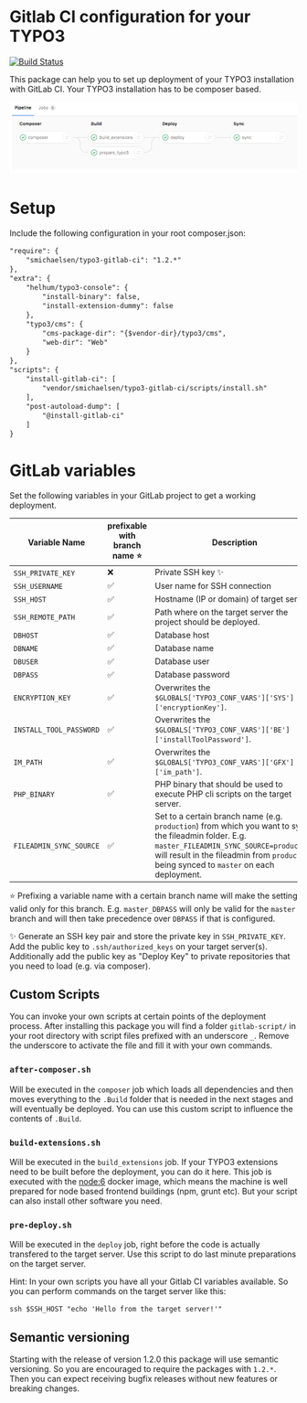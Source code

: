 # Gitlab CI configuration for your TYPO3
 
 [![Build Status](https://travis-ci.org/smichaelsen/typo3-gitlab-ci.svg?branch=master)](https://travis-ci.org/smichaelsen/typo3-gitlab-ci)

This package can help you to set up deployment of your TYPO3 installation with GitLab CI. Your TYPO3 installation has to be composer based.

![Screenshot](doc/overview.png?raw=true "Screenshot")

# Setup

Include the following configuration in your root composer.json:

    "require": {
    	"smichaelsen/typo3-gitlab-ci": "1.2.*"
    },
    "extra": {
		"helhum/typo3-console": {
			"install-binary": false,
			"install-extension-dummy": false
		},
		"typo3/cms": {
			"cms-package-dir": "{$vendor-dir}/typo3/cms",
			"web-dir": "Web"
		}
	},
    "scripts": {
        "install-gitlab-ci": [
            "vendor/smichaelsen/typo3-gitlab-ci/scripts/install.sh"
        ],
        "post-autoload-dump": [
            "@install-gitlab-ci"
        ]
    }

# GitLab variables

Set the following variables in your GitLab project to get a working deployment.

| Variable Name           | prefixable with branch name :star: | Description                                                                                                                                                                                                                                   | Mandatory          |
|-------------------------|------------------------------------|-----------------------------------------------------------------------------------------------------------------------------------------------------------------------------------------------------------------------------------------------|--------------------|
| `SSH_PRIVATE_KEY`       | :x:                                | Private SSH key :sparkles:                                                                                                                                                                                                                    | :white_check_mark: |
| `SSH_USERNAME`          | :white_check_mark:                 | User name for SSH connection                                                                                                                                                                                                                  | :white_check_mark: |
| `SSH_HOST`              | :white_check_mark:                 | Hostname (IP or domain) of target server.                                                                                                                                                                                                     | :white_check_mark: |
| `SSH_REMOTE_PATH`       | :white_check_mark:                 | Path where on the target server the project should be deployed.                                                                                                                                                                               | :white_check_mark: |
| `DBHOST`                | :white_check_mark:                 | Database host                                                                                                                                                                                                                                 | :white_check_mark: |
| `DBNAME`                | :white_check_mark:                 | Database name                                                                                                                                                                                                                                 | :white_check_mark: |
| `DBUSER`                | :white_check_mark:                 | Database user                                                                                                                                                                                                                                 | :white_check_mark: |
| `DBPASS`                | :white_check_mark:                 | Database password                                                                                                                                                                                                                             | :white_check_mark: |
| `ENCRYPTION_KEY`        | :white_check_mark:                 | Overwrites the `$GLOBALS['TYPO3_CONF_VARS']['SYS']['encryptionKey']`.                                                                                                                                                                         | :x:                |
| `INSTALL_TOOL_PASSWORD` | :white_check_mark:                 | Overwrites the `$GLOBALS['TYPO3_CONF_VARS']['BE']['installToolPassword']`.                                                                                                                                                                    | :x:                |
| `IM_PATH`               | :white_check_mark:                 | Overwrites the `$GLOBALS['TYPO3_CONF_VARS']['GFX']['im_path']`.                                                                                                                                                                               | :x:                |
| `PHP_BINARY`            | :white_check_mark:                 | PHP binary that should be used to execute PHP cli scripts on the target server.                                                                                                                                                               | :x:                |
| `FILEADMIN_SYNC_SOURCE` | :white_check_mark:                 | Set to a certain branch name (e.g. `production`) from which you want to sync the fileadmin folder. E.g. `master_FILEADMIN_SYNC_SOURCE=production` will result in the fileadmin from `production` being synced to `master` on each deployment. | :x:                |


:star: Prefixing a variable name with a certain branch name will make the setting valid only for this branch. E.g. `master_DBPASS`
will only be valid for the `master` branch and will then take precedence over `DBPASS` if that is configured.
  
:sparkles: Generate an SSH key pair and store the private key in `SSH_PRIVATE_KEY`. Add the public key to `.ssh/authorized_keys` on your target server(s). Additionally add the public key as "Deploy Key" to private repositories that you need to load (e.g. via composer).

## Custom Scripts

You can invoke your own scripts at certain points of the deployment process. After installing this package you will find
a folder `gitlab-script/` in your root directory with script files prefixed with an underscore `_`. Remove the
underscore to activate the file and fill it with your own commands.

### `after-composer.sh`

Will be executed in the `composer` job which loads all dependencies and then moves everything to the `.Build` folder
that is needed in the next stages and will eventually be deployed. You can use this custom script to influence the
contents of `.Build`.

### `build-extensions.sh`

Will be executed in the `build_extensions` job. If your TYPO3 extensions need to be built before the deployment, you
can do it here. This job is executed with the [node:6](https://hub.docker.com/_/node/) docker image, which means the
machine is well prepared for node based frontend buildings (npm, grunt etc). But your script can also install other
software you need.

### `pre-deploy.sh`

Will be executed in the `deploy` job, right before the code is actually transfered to the target server. Use this script
to do last minute preparations on the target server.

Hint: In your own scripts you have all your Gitlab CI variables available. So you can perform commands on the target
server like this:

    ssh $SSH_HOST "echo 'Hello from the target server!'"

## Semantic versioning

Starting with the release of version 1.2.0 this package will use semantic versioning. So you are encouraged to require
the packages with `1.2.*`. Then you can expect receiving bugfix releases without new features or breaking changes.  
